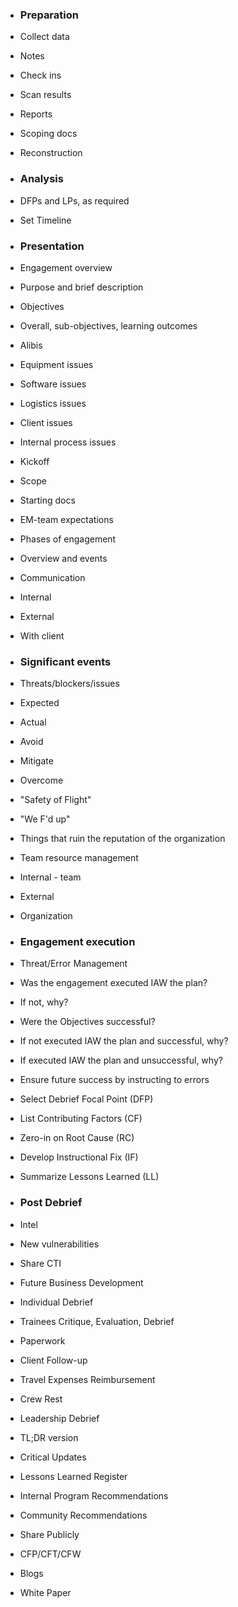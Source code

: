 -   ### Preparation

-   Collect data

-   Notes

-   Check ins

-   Scan results

-   Reports

-   Scoping docs

-   Reconstruction

-   ### Analysis

-   DFPs and LPs, as required

-   Set Timeline

-   ### Presentation

-   Engagement overview

-   Purpose and brief description

-   Objectives

-   Overall, sub-objectives, learning outcomes

-   Alibis

-   Equipment issues

-   Software issues

-   Logistics issues

-   Client issues

-   Internal process issues

-   Kickoff

-   Scope

-   Starting docs

-   EM-team expectations 

-   Phases of engagement

-   Overview and events

-   Communication

-   Internal

-   External

-   With client

-   ### Significant events

-   Threats/blockers/issues

-   Expected

-   Actual

-   Avoid

-   Mitigate

-   Overcome

-   "Safety of Flight"

-   "We F'd up"

-   Things that ruin the reputation of the organization

-   Team resource management

-   Internal - team

-   External 

-   Organization

-   ### Engagement execution 

-   Threat/Error Management

-   Was the engagement executed IAW the plan?

-   If not, why?

-   Were the Objectives successful?

-   If not executed IAW the plan and successful, why?

-   If executed IAW the plan and unsuccessful, why?

-   Ensure future success by instructing to errors

-   Select Debrief Focal Point (DFP)

-   List Contributing Factors (CF)

-   Zero-in on Root Cause (RC)

-   Develop Instructional Fix (IF)

-   Summarize Lessons Learned (LL)

-   ### Post Debrief

-   Intel 

-   New vulnerabilities

-   Share CTI

-   Future Business Development

-   Individual Debrief

-   Trainees Critique, Evaluation, Debrief

-   Paperwork

-   Client Follow-up

-   Travel Expenses Reimbursement

-   Crew Rest

-   Leadership Debrief

-   TL;DR version

-   Critical Updates

-   Lessons Learned Register

-   Internal Program Recommendations

-   Community Recommendations

-   Share Publicly

-   CFP/CFT/CFW

-   Blogs

-   White Paper
